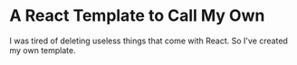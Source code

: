 # A React Template to Call My Own

I was tired of deleting useless things that come with React.
So I've created my own template.
